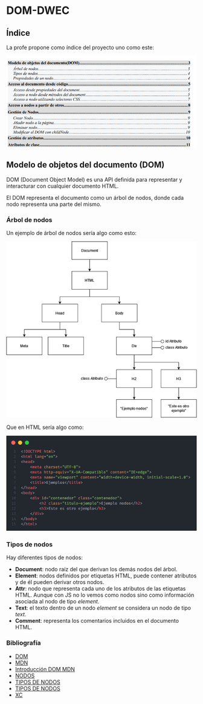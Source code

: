 # DOM-DWEC

## Índice

La profe propone como índice del proyecto uno como este:

![indice](indice.png "indice")

## Modelo de objetos del documento (DOM)

DOM (Document Object Model) es una API definida para representar y interacturar con cualquier documento HTML.

El DOM representa el documento como un árbol de nodos, donde cada nodo representa una parte del mismo.


### Árbol de nodos

Un ejemplo de árbol de nodos sería algo como esto:

![árbol de nodos](ejemplos\arbolNodos.png)

Que en HTML sería algo como:

![árbol de nodos HTML](ejemplos\arbolNodosHtml.png)

### Tipos de nodos

Hay diferentes tipos de nodos:

- **Document**: nodo raíz del que derivan los demás nodos del árbol.
- **Element**: nodos definidos por etiquetas HTML, puede contener atributos y de él pueden derivar otros nodos.
- **Attr**: nodo que representa cada uno de los atributos de las etiquetas HTML. Aunque con JS no lo vemos como nodos sino como información asociada al nodo de tipo *element*.
- **Text**: el texto dentro de un nodo *element* se considera un nodo de tipo *text*.
- **Comment**: representa los comentarios incluidos en el documento HTML.


### Bibliografía

- [DOM](https://www.freecodecamp.org/espanol/news/que-es-el-dom-el-significado-del-modelo-de-objeto-de-documento-en-javascript/)
- [MDN](https://developer.mozilla.org/en-US/docs/Web/API/Document_Object_Model)
- [Introducción DOM MDN](https://developer.mozilla.org/en-US/docs/Web/API/Document_Object_Model/Introduction)
- [NODOS](https://www.w3.org/2005/03/DOM3Core-es/introduccion.html)
- [TIPOS DE NODOS](https://www.aprenderaprogramar.com/index.php?option=com_content&view=article&id=802:tipos-de-nodos-dom-document-element-text-attribute-comment-arbol-de-nodos-para-javascript-cu01124e&catid=78&Itemid=206)
- [TIPOS DE NODOS](https://uniwebsidad.com/libros/javascript/capitulo-5/tipos-de-nodos)
- [XC](https://lenguajejs.com/javascript/dom/que-es/)